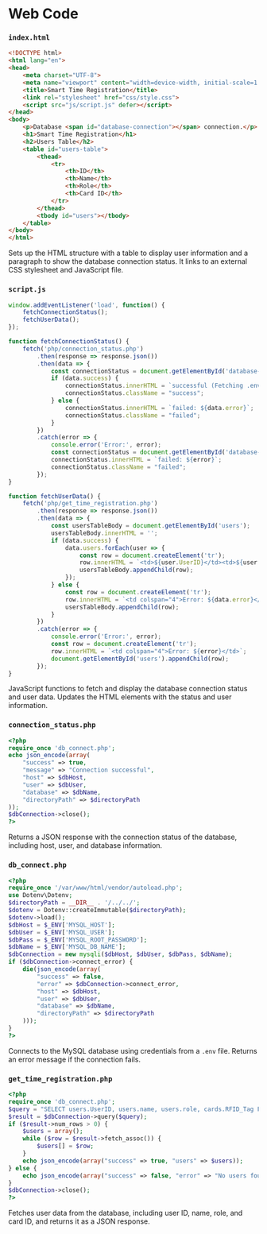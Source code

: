 # Web Code

### `index.html`
```html
<!DOCTYPE html>
<html lang="en">
<head>
    <meta charset="UTF-8">
    <meta name="viewport" content="width=device-width, initial-scale=1.0">
    <title>Smart Time Registration</title>
    <link rel="stylesheet" href="css/style.css">
    <script src="js/script.js" defer></script>
</head>
<body>
    <p>Database <span id="database-connection"></span> connection.</p>
    <h1>Smart Time Registration</h1>
    <h2>Users Table</h2>
    <table id="users-table">
        <thead>
            <tr>
                <th>ID</th>
                <th>Name</th>
                <th>Role</th>
                <th>Card ID</th>
            </tr>
        </thead>
        <tbody id="users"></tbody>
    </table>
</body>
</html>
```

Sets up the HTML structure with a table to display user information and a paragraph to show the database connection status. It links to an external CSS stylesheet and JavaScript file.


### `script.js`
```javascript
window.addEventListener('load', function() {
    fetchConnectionStatus();
    fetchUserData();
});

function fetchConnectionStatus() {
    fetch('php/connection_status.php')
        .then(response => response.json())
        .then(data => {
            const connectionStatus = document.getElementById('database-connection');
            if (data.success) {
                connectionStatus.innerHTML = `successful (Fetching .env from ${data.directoryPath})`;
                connectionStatus.className = "success";
            } else {
                connectionStatus.innerHTML = `failed: ${data.error}`;
                connectionStatus.className = "failed";
            }
        })
        .catch(error => {
            console.error('Error:', error);
            const connectionStatus = document.getElementById('database-connection');
            connectionStatus.innerHTML = `failed: ${error}`;
            connectionStatus.className = "failed";
        });
}

function fetchUserData() {
    fetch('php/get_time_registration.php')
        .then(response => response.json())
        .then(data => {
            const usersTableBody = document.getElementById('users');
            usersTableBody.innerHTML = '';
            if (data.success) {
                data.users.forEach(user => {
                    const row = document.createElement('tr');
                    row.innerHTML = `<td>${user.UserID}</td><td>${user.name}</td><td>${user.role}</td><td>${user.RFID_Tag}</td>`;
                    usersTableBody.appendChild(row);
                });
            } else {
                const row = document.createElement('tr');
                row.innerHTML = `<td colspan="4">Error: ${data.error}</td>`;
                usersTableBody.appendChild(row);
            }
        })
        .catch(error => {
            console.error('Error:', error);
            const row = document.createElement('tr');
            row.innerHTML = `<td colspan="4">Error: ${error}</td>`;
            document.getElementById('users').appendChild(row);
        });
}
```

JavaScript functions to fetch and display the database connection status and user data. Updates the HTML elements with the status and user information.


### `connection_status.php`
```php
<?php
require_once 'db_connect.php';
echo json_encode(array(
    "success" => true,
    "message" => "Connection successful",
    "host" => $dbHost,
    "user" => $dbUser,
    "database" => $dbName,
    "directoryPath" => $directoryPath
));
$dbConnection->close();
?>
```

Returns a JSON response with the connection status of the database, including host, user, and database information.


### `db_connect.php`
```php
<?php
require_once '/var/www/html/vendor/autoload.php';
use Dotenv\Dotenv;
$directoryPath = __DIR__ . '/../../';
$dotenv = Dotenv::createImmutable($directoryPath);
$dotenv->load();
$dbHost = $_ENV['MYSQL_HOST'];
$dbUser = $_ENV['MYSQL_USER'];
$dbPass = $_ENV['MYSQL_ROOT_PASSWORD'];
$dbName = $_ENV['MYSQL_DB_NAME'];
$dbConnection = new mysqli($dbHost, $dbUser, $dbPass, $dbName);
if ($dbConnection->connect_error) {
    die(json_encode(array(
        "success" => false,
        "error" => $dbConnection->connect_error,
        "host" => $dbHost,
        "user" => $dbUser,
        "database" => $dbName,
        "directoryPath" => $directoryPath
    )));
}
?>
```

Connects to the MySQL database using credentials from a `.env` file. Returns an error message if the connection fails.


### `get_time_registration.php`
```php
<?php
require_once 'db_connect.php';
$query = "SELECT users.UserID, users.name, users.role, cards.RFID_Tag FROM users LEFT JOIN cards ON users.UserID = cards.userID";
$result = $dbConnection->query($query);
if ($result->num_rows > 0) {
    $users = array();
    while ($row = $result->fetch_assoc()) {
        $users[] = $row;
    }
    echo json_encode(array("success" => true, "users" => $users));
} else {
    echo json_encode(array("success" => false, "error" => "No users found"));
}
$dbConnection->close();
?>
```

Fetches user data from the database, including user ID, name, role, and card ID, and returns it as a JSON response.